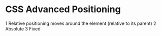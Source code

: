 # CSS Advanced Positioning

1 Relative positioning moves around the element (relative to its parent)
2 Absolute
3 Fixed
